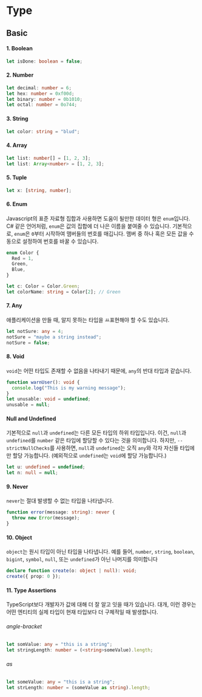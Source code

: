 # Type

## Basic

#### 1. Boolean

```typescript
let isDone: boolean = false;
```

#### 2. Number

```typescript
let decimal: number = 6;
let hex: number = 0xf00d;
let binary: number = 0b1010;
let octal: number = 0o744;
```

#### 3. String

```typescript
let color: string = "blud";
```

#### 4. Array

```typescript
let list: number[] = [1, 2, 3];
let list: Array<number> = [1, 2, 3];
```

#### 5. Tuple

```typescript
let x: [string, number];
```

#### 6. Enum

Javascript의 표준 자료형 집합과 사용하면 도움이 될만한 데이터 형은 `enum`입니다. C# 같은 언어처럼, `enum`은 값의 집합에 더 나은 이름을 붙여줄 수 있습니다. 기본적으로, `enum`은 `0`부터 시작하여 맴버들의 번호를 매깁니다. 맴버 중 하나 혹은 모든 값을 수동으로 설정하여 번호를 바꿀 수 있습니다.

```typescript
enum Color {
  Red = 1,
  Green,
  Blue,
}

let c: Color = Color.Green;
let colorName: string = Color[2]; // Green
```

#### 7. Any

애플리케이션을 만들 때, 알지 못하는 타입을 ㅛ표현해야 할 수도 있습니다.

```typescript
let notSure: any = 4;
notSure = "maybe a string instead";
notSure = false;
```

#### 8. Void

`void`는 어떤 타입도 존재할 수 없음을 나타내기 때문에, `any`의 반대 타입과 같습니다.

```typescript
function warnUser(): void {
  console.log("This is my warning message");
}
let unusable: void = undefined;
unusable = null;
```

#### Null and Undefined

기본적으로 `null`과 `undefined`는 다른 모든 타입의 하위 타입입니다. 이건, `null`과 `undefined`를 `number` 같은 타입에 할당할 수 있다는 것을 의미합니다. 하지만, `--strictNullChecks`를 사용하면, `null`과 `undefined`는 오직 `any`와 각자 자신들 타입에만 할당 가능합니다. (예외적으로 `undefined`는 `void`에 할당 가능합니다.)

```typescript
let u: undefined = undefined;
let n: null = null;
```

#### 9. Never

`never`는 절대 발생할 수 없는 타입을 나타냅니다.

```typescript
function error(message: string): never {
  throw new Error(message);
}
```

#### 10. Object

`object`는 원시 타입이 아닌 타입을 나타냅니다. 예를 들어, `number`, `string`, `boolean`, `bigint`, `symbol`, `null`, 또는 `undefined`가 아닌 나머지를 의미합니다

```typescript
declare function create(o: object | null): void;
create({ prop: 0 });
```

#### 11. Type Assertions

TypeScript보다 개발자가 값에 대해 더 잘 알고 잇을 때가 있습니다. 대개, 이런 경우는 어떤 엔티티의 실제 타입이 현재 타입보다 더 구체적일 때 발생합니다.

###### angle-bracket

```typescript
let somValue: any = "this is a string";
let stringLength: number = (<string>someValue).length;
```

###### as

```typescript
let someValue: any = "this is a string";
let strLength: number = (someValue as string).length;
```
